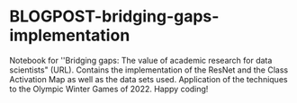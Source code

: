 # BLOGPOST-bridging-gaps-implementation
Notebook for ''Bridging gaps: The value of academic research for data scientists" (URL). Contains the implementation of the ResNet and the Class Activation Map as well as the data sets used. Application of the techniques to the Olympic Winter Games of 2022. Happy coding!
